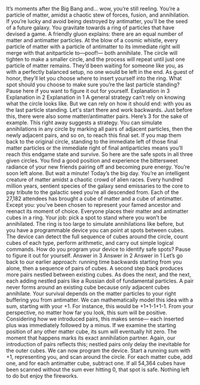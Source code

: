 It’s moments after the Big Bang and... wow, you’re still reeling. You’re a particle of matter,  amidst a chaotic stew of forces, fusion, and annihilation. If you’re lucky and avoid being destroyed by antimatter, you'll be the seed of a future galaxy. You gravitate towards a ring of particles that have devised a game. A friendly gluon explains: there are an equal number of matter  and antimatter particles. At the blow of a cosmic whistle, every particle of matter with a particle  of antimatter to its immediate right will merge with that anitparticle to—poof!— both annihilate. The circle will tighten  to make a smaller circle, and the process will repeat  until just one particle of matter remains. They’d been waiting for someone like you, as with a perfectly balanced setup, no one would be left in the end. As guest of honor, they’ll let you choose  where to insert yourself into the ring. What spot should you choose to make sure you’re the last particle standing? Pause here if you want  to figure it out for yourself. Explanation in 3 Explanation in 2 Explanation in 1 A general strategy can’t rely on knowing what the circle looks like. But we can rely on how it should end:  with you as the last particle standing. Let's start there and work backwards. Just before this, there were also  some matter/antimatter pairs. Here’s 3 for the sake of example. This right away suggests a strategy. You can simulate annihilations  in any circle by marking all pairs  of adjacent particles, then the newly adjacent pairs, and so on, to reach this final set. If you map them back  to the original circle, standing to the immediate left  of those final matter particles or the immediate right  of final antiparticles means you’ll reach this endgame state  and survive. So here are the safe spots  in all three given circles. You find a good position and experience the bittersweet radiance of your new friends pairing off and becoming pure energy. You’re soon left alone. But wait a minute! Today’s the big day. You’re an intelligent creature of matter amidst a chaotic crowd of alien races. Every hundred million years, sentient species of the galaxy  send emissaries to the core to pay tribute to the galactic seed  you’re all descended from. Each of the 27,182 attendees has brought a cube of matter  and a cube of antimatter. Except you: you’ve been chosen  to represent your famed ancestor and reenact its moment of choice. Everyone places their matter  and antimatter cubes in a ring. Your job: pick a spot to stand  where you won’t be annihilated. The ring is too large to simulate annihilations like before, but you have a programmable device you can point at spots between cubes. The device can detect the full sequence of cubes around the circle, count cubes of each type, perform arithmetic, and carry out simple logical commands. How do you program your device  to identify safe spots? Pause to figure it out for yourself. Answer in 3 Answer in 2 Answer in 1 Let’s go back to our earlier approach: running time backwards  starting from you alone, then a sequence of pairs of cubes. A second step back produces more pairs nestled between existing cubes. As does the next, and the next, each adding nestled pairs like a Russian doll  of fundamental particles. A pair never forms around an existing cube because only adjacent cubes annihilate. Your survival depends  on the matter particles to your right buffering you from antimatter. We can mathematically model this idea  with a sum, starting with your +1. For instance, this would be +1+1-1+1-1. From your perspective,  no matter how far you look, this sum will be positive. Considering how we introduced pairs,  this makes sense— each inserted plus was immediately followed by a minus. If we examine the starting position of any other matter cube, its sum will eventually hit zero. The moment that happens  marks its exact annihilation partner. Again, our introduction of pairs  reflects this; nestled pairs only delay the inevitable for the outer cubes. We can now program the device. Start a running sum with +1, representing you, and scan around the circle. For each matter cube, add one, and for each antimatter cube,  subtract one. If all 54,364 cubes have been scanned without the sum ever hitting 0, that spot is safe. Nothing left to do  but enjoy the fireworks. 